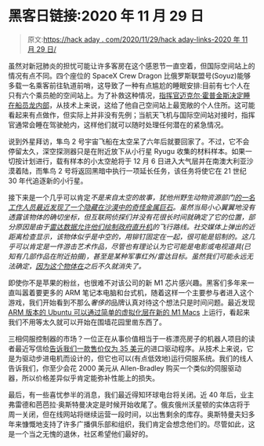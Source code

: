 # 黑客日链接:2020 年 11 月 29 日

> 原文:[https://hack aday . com/2020/11/29/hack aday-links-2020 年 11 月 29 日/](https://hackaday.com/2020/11/29/hackaday-links-november-29-2020/)

虽然对新冠肺炎的担忧可能让许多客房在这个感恩节一直空着，但国际空间站上的情况有点不同。四个座位的 SpaceX Crew Dragon 比俄罗斯联盟号(Soyuz)能够多载一名乘客前往轨道前哨，这导致了一种有点尴尬的睡眠安排:目前有七个人在只有六个乘员舱的空间站上。为了补救这种情况，[指挥官迈克尔·霍普金斯决定睡在船员龙内部](https://twitter.com/Astro_illini/status/1331621736664551424)，从技术上来说，这给了他自己空间站上最宽敞的个人住所。这可能看起来有点做作，但实际上并非没有先例；当航天飞机与国际空间站对接时，指挥官通常会睡在驾驶舱内，这样他们就可以随时处理任何潜在的紧急情况。

说到外星拜访，隼鸟 2 号宇宙飞船在太空呆了六年后就要回家了。不过，它不会停留太久，深空探测器只是在附近放下从小行星 Ryugu 收集的材料样本。如果一切按计划进行，载有样本的小太空舱将于 12 月 6 日进入大气层并在南澳大利亚沙漠着陆，而隼鸟 2 号将返回黑暗中执行一项延长任务，该任务将使它在 21 世纪 30 年代追逐新的小行星。

接下来是一个几乎可以肯定*不是来自太空的故事，犹他州野生动物资源部门[的一名工作人员最近发现了一个隐藏在沙漠中的奇怪金属巨石](https://apnews.com/article/mysterious-monolith-in-utah-desert-b7bbb9d162bbd2df99d53f3146ff261e)。虽然当局小心翼翼地没有透露该物体的确切坐标，但互联网侦探们并没有花很长时间就确定了它的位置，部分原因是由于[雷达数据允许他们绘制政府直升机](https://www.reddit.com/r/geoguessr/comments/jzw628/help_me_find_this_obelisk_in_remote_utah/gdfbzee/)的飞行路线。社交媒体上弹出的近距离检查显示，该物体似乎是中空的，用铆钉固定在一起，很可能是铝制的。这几乎可以肯定是一件游击艺术作品，尽管也有理论认为它可能是电影或电视道具(已知有几部作品在附近拍摄)，甚至是某种军事红外/雷达目标。虽然我们可能永远无法确定，[因为这个物体在](https://www.cnn.com/2020/11/28/us/utah-monolith-disappears-trnd/index.html)之后不久就消失了。*

即使你不是苹果的粉丝，也很难不对该公司的新 M1 芯片感兴趣。黑客们多年来一直叫嚣着要更多的 ARM 笔记本电脑和台式机，随着这样一个主要参与者进入这个游戏，我们开始看到不那么*奢侈的*品牌认真对待这个想法只是时间问题。最近发现[ARM 版本的 Ubuntu 可以通过简单的虚拟化层在新的 M1 Macs](https://forums.macrumors.com/threads/ubuntu-linux-virtualized-on-m1-success.2270365/) 上运行，看起来我们不用等太久就可以开始在围墙花园里凿东西了。

三相伺服控制器的市场？一位正在从事价值相当于一栋漂亮房子的机器人项目的读者最近写信给[告诉我们一款售价仅为 35 美元](https://www.amazon.com/gp/product/B07DQPCRRN/)的进口驱动程序。从技术上来说，它是为驱动步进电机而设计的，但它也可以(有点低效地)运行伺服系统。我们的线人告诉我们，你至少会花 2000 美元从 Allen-Bradley 购买一个类似的伺服驱动器，所以价格差异似乎肯定能弥补性能上的损失。

最后，有一些喜忧参半的消息，我们最近得知环球电台将关闭。近 40 年后，业主弗雷德和芭芭拉·奥斯特曼决定是时候开始收尾了。俄亥俄州沃星顿的实体店将于周一关闭，但在线网站将继续运营一段时间，以出售剩余的库存。奥斯特曼夫妇多年来慷慨地支持了许多广播俱乐部和组织，我们肯定会想念他们的。尽管如此，这是一个当之无愧的退休，社区希望他们最好的。